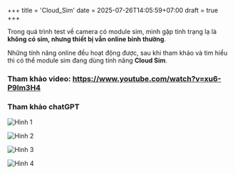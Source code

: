 +++
title = 'Cloud_Sim'
date = 2025-07-26T14:05:59+07:00
draft = true
+++

Trong quá trình test về camera có module sim, mình gặp tình trạng lạ là **không có sim, nhưng thiết bị vẫn online bỉnh thường**.

Những tính năng online đều hoạt động được, sau khi tham khảo và tìm hiểu thì có thể module sim đang dùng tính năng **Cloud Sim**.

### Tham khảo video: https://www.youtube.com/watch?v=xu6-P9lm3H4

### Tham khảo chatGPT

![Hình 1](/image/IoT/Cloud_Sim/Hinh_1.png)

![Hình 2](/image/IoT/Cloud_Sim/Hinh_2.png)

![Hình 3](/image/IoT/Cloud_Sim/Hinh_3.png)

![Hình 4](/image/IoT/Cloud_Sim/Hinh_4.png)

